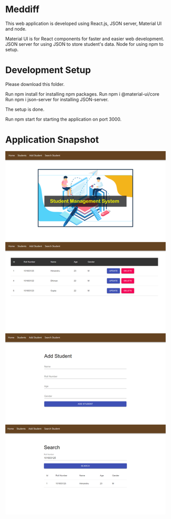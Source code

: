# Meddiff

This web application is developed using React.js, JSON server, Material UI and node.

Material UI is for React components for faster and easier web development.
JSON server for using JSON  to store student's data.
Node for using npm to setup.

# Development Setup
Please download this folder.

Run npm install for installing npm packages.
Run npm i @material-ui/core
Run npm i json-server for installing JSON-server.

The setup is done.

Run npm start for starting the application on port 3000.

# Application Snapshot

![](App_Front.PNG)
![](Students.PNG)
![](Add_Student.PNG)
![](Search_Student.PNG)
